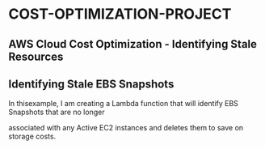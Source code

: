 # COST-OPTIMIZATION-PROJECT

## AWS Cloud Cost Optimization - Identifying Stale Resources

## Identifying Stale EBS Snapshots

In thisexample, I am creating a Lambda function that will identify EBS Snapshots that are no longer 

associated with any Active EC2 instances and deletes them to save on storage costs.
